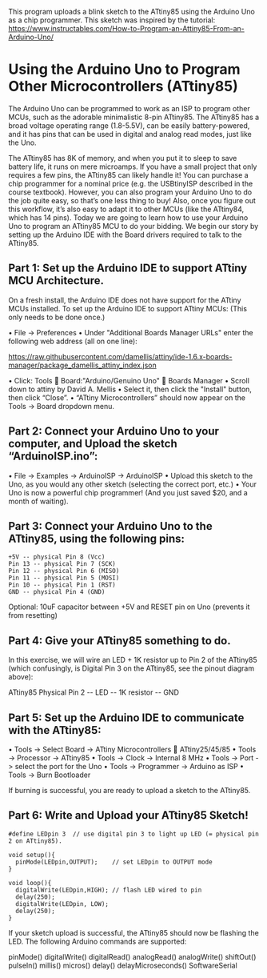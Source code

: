 This program uploads a blink sketch to the ATtiny85 using the Arduino Uno as a chip programmer. 
This sketch was inspired by the tutorial: https://www.instructables.com/How-to-Program-an-Attiny85-From-an-Arduino-Uno/


# Using the Arduino Uno to Program Other Microcontrollers (ATtiny85)
The Arduino Uno can be programmed to work as an ISP to program other MCUs, such as the adorable minimalistic 8-pin ATtiny85. The ATtiny85 has a broad voltage operating range (1.8-5.5V), can be easily battery-powered, and it has pins that can be used in digital and analog read modes, just like the Uno.

The ATtiny85 has 8K of memory, and when you put it to sleep to save battery life, it runs on mere microamps.
If you have a small project that only requires a few pins, the ATtiny85 can likely handle it! You can purchase a chip programmer for a nominal price (e.g. the USBtinyISP described in the course textbook). However, you can also program your Arduino Uno to do the job quite easy, so that’s one less thing to buy! Also, once you figure out this workflow, it’s also easy to adapt it to other MCUs (like the ATtiny84, which has 14 pins).
Today we are going to learn how to use your Arduino Uno to program an ATtiny85 MCU to do your bidding.
We begin our story by setting up the Arduino IDE with the Board drivers required to talk to the ATtiny85.

## Part 1: Set up the Arduino IDE to support ATtiny MCU Architecture.
On a fresh install, the Arduino IDE does not have support for the ATtiny MCUs installed.
To set up the Arduino IDE to support ATtiny MCUs: (This only needs to be done once.)

•	File -> Preferences
•	Under "Additional Boards Manager URLs" enter the following web address (all on one line):

https://raw.githubusercontent.com/damellis/attiny/ide-1.6.x-boards-manager/package_damellis_attiny_index.json

•	Click: Tools  Board:"Arduino/Genuino Uno"  Boards Manager
•	Scroll down to attiny by David A. Mellis
•	Select it, then click the "Install" button, then click “Close”.
•	“ATtiny Microcontrollers” should now appear on the Tools -> Board dropdown menu.

## Part 2: Connect your Arduino Uno to your computer, and Upload the sketch “ArduinoISP.ino”:

•	File -> Examples -> ArduinoISP -> ArduinoISP
•	Upload this sketch to the Uno, as you would any other sketch (selecting the correct port, etc.)
•	Your Uno is now a powerful chip programmer! (And you just saved $20, and a month of waiting).

## Part 3: Connect your Arduino Uno to the ATtiny85, using the following pins:
```
+5V -- physical Pin 8 (Vcc)
Pin 13 -- physical Pin 7 (SCK)
Pin 12 -- physical Pin 6 (MISO)
Pin 11 -- physical Pin 5 (MOSI)
Pin 10 -- physical Pin 1 (RST)
GND -- physical Pin 4 (GND)
```
Optional: 10uF capacitor between +5V and RESET pin on Uno (prevents it from resetting)

## Part 4: Give your ATtiny85 something to do. 

In this exercise, we will wire an LED + 1K resistor up to Pin 2 of the ATtiny85 (which confusingly, is Digital Pin 3 on the ATtiny85, see the pinout diagram above):

ATtiny85 Physical Pin 2 -- LED -- 1K resistor -- GND

## Part 5: Set up the Arduino IDE to communicate with the ATtiny85: 

•	Tools -> Select Board -> ATtiny Microcontrollers  ATtiny25/45/85
•	Tools -> Processor -> ATtiny85
•	Tools -> Clock -> Internal 8 MHz
•	Tools -> Port -> select the port for the Uno
•	Tools -> Programmer -> Arduino as ISP
•	Tools -> Burn Bootloader

If burning is successful, you are ready to upload a sketch to the ATtiny85.

## Part 6: Write and Upload your ATtiny85 Sketch!
```
#define LEDpin 3  // use digital pin 3 to light up LED (= physical pin 2 on ATtiny85).

void setup(){
  pinMode(LEDpin,OUTPUT);    // set LEDpin to OUTPUT mode
}
 
void loop(){
  digitalWrite(LEDpin,HIGH); // flash LED wired to pin
  delay(250);
  digitalWrite(LEDpin, LOW);
  delay(250);
}
```
If your sketch upload is successful, the ATtiny85 should now be flashing the LED. The following Arduino commands are supported:

pinMode()
digitalWrite()
digitalRead()
analogRead()
analogWrite()
shiftOut()
pulseIn()
millis()
micros()
delay()
delayMicroseconds()
SoftwareSerial 
